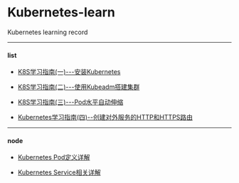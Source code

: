 # Kubernetes-learn
Kubernetes learning record

----------------------------------
#### list
* [K8S学习指南(一)---安装Kubernetes](https://github.com/charSLee013/Kubernetes-learn/blob/master/chapter01/Kubernetes%E5%AD%A6%E4%B9%A0%E6%8C%87%E5%8D%97(%E4%B8%80)--%E5%AE%89%E8%A3%85Kubernetes.md)

* [K8S学习指南(二)---使用Kubeadm搭建集群](https://github.com/charSLee013/Kubernetes-learn/blob/master/chapter02/Kubernetes%E5%AD%A6%E4%B9%A0%E6%8C%87%E5%8D%97(%E4%BA%8C)--%E4%BD%BF%E7%94%A8Kubeadm%E6%90%AD%E5%BB%BA%E9%9B%86%E7%BE%A4.md)

* [K8S学习指南(三)---Pod水平自动伸缩](https://github.com/charSLee013/Kubernetes-learn/blob/master/chapter03/Kubernetes%E5%AD%A6%E4%B9%A0%E6%8C%87%E5%8D%97(%E4%B8%89)--Pod%E6%B0%B4%E5%B9%B3%E8%87%AA%E5%8A%A8%E4%BC%B8%E7%BC%A9.md)

* [Kubernetes学习指南(四)--创建对外服务的HTTP和HTTPS路由](https://github.com/charSLee013/Kubernetes-learn/blob/master/chapter04/Kubernetes%E5%AD%A6%E4%B9%A0%E6%8C%87%E5%8D%97(%E5%9B%9B)--%E5%88%9B%E5%BB%BA%E5%AF%B9%E5%A4%96%E6%9C%8D%E5%8A%A1%E7%9A%84HTTP%E5%92%8CHTTPS%E8%B7%AF%E7%94%B1%20Nginx-Ingress.md)

----------------------------------
#### node

* [Kubernetes Pod定义详解](https://github.com/charSLee013/Kubernetes-learn/blob/master/node/Pod%E5%AE%9A%E4%B9%89%E8%AF%A6%E8%A7%A3.md)

* [Kubernetes Service相关详解](https://github.com/charSLee013/Kubernetes-learn/blob/master/node/Service%E7%9B%B8%E5%85%B3%E8%AF%A6%E8%A7%A3.md)